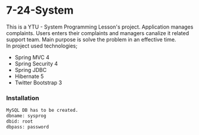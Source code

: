 # 7-24-System
This is a YTU - System Programming Lesson's project. Application manages complaints. Users enters their complaints and managers canalize it related support team. Main purpose is solve the problem in an effective time.  
In project used technologies;
- Spring MVC 4
- Spring Security 4
- Spring JDBC
- Hibernate 5
- Twitter Bootstrap 3

### Installation

```sh
MySQL DB has to be created.
dbname: sysprog
dbid: root
dbpass: password
```

